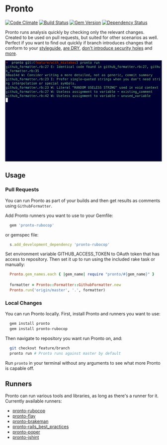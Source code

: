 # Pronto

[![Code Climate](https://codeclimate.com/github/mmozuras/pronto.png)](https://codeclimate.com/github/mmozuras/pronto)
[![Build Status](https://secure.travis-ci.org/mmozuras/pronto.png)](http://travis-ci.org/mmozuras/pronto)
[![Gem Version](https://badge.fury.io/rb/pronto.png)](http://badge.fury.io/rb/pronto)
[![Dependency Status](https://gemnasium.com/mmozuras/pronto.png)](https://gemnasium.com/mmozuras/pronto)

Pronto runs analysis quickly by checking only the relevant changes. Created to
be used on pull requests, but suited for other scenarios as well. Perfect if you
want to find out quickly if branch introduces changes that conform to your
[styleguide](https://github.com/mmozuras/pronto-rubocop), [are DRY](https://github.com/mmozuras/pronto-flay), [don't introduce security holes](https://github.com/mmozuras/pronto-brakeman) and [more](#runners).

![Pronto demo](pronto.gif "")

## Usage

### Pull Requests

You can run Pronto as part of your builds and then get results as comments
using `GithubFormatter`.

Add Pronto runners you want to use to your Gemfile:
```ruby
  gem 'pronto-rubocop'
```
or gemspec file:
```ruby
  s.add_development_dependency 'pronto-rubocop'
```
Set environment variable GITHUB_ACCESS_TOKEN to OAuth token that has access to
repository. Then set it up to run using the included rake task or manually:
```ruby
  Pronto.gem_names.each { |gem_name| require "pronto/#{gem_name}" }

  formatter = Pronto::Formatter::GithubFormatter.new
  Pronto.run('origin/master', '.', formatter)
```

### Local Changes

You can run Pronto locally. First, install Pronto and runners you want to use:
```bash
  gem install pronto
  gem install pronto-rubocop
```
Then navigate to repository you want run Pronto on, and:
```bash
  git checkout feature/branch
  pronto run # Pronto runs against master by default
```

Run `pronto` in your terminal without any arguments to see what more Pronto is
capable off.

## Runners

Pronto can run various tools and libraries, as long as there's a runner for it.
Currently available runners:

* [pronto-rubocop](https://github.com/mmozuras/pronto-rubocop)
* [pronto-flay](https://github.com/mmozuras/pronto-flay)
* [pronto-brakeman](https://github.com/mmozuras/pronto-brakeman)
* [pronto-rails_best_practices](https://github.com/mmozuras/pronto-rails_best_practices)
* [pronto-poper](https://github.com/mmozuras/pronto-poper)
* [pronto-jshint](https://github.com/mmozuras/pronto-jshint)
